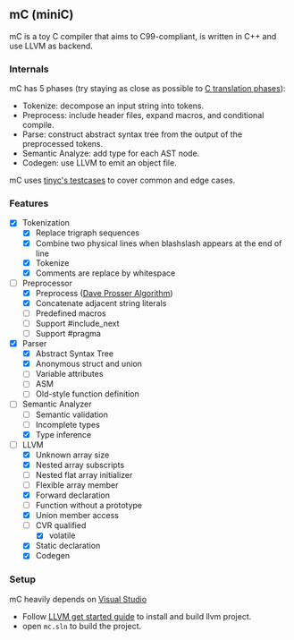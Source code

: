 ## mC (miniC)

mC is a toy C compiler that aims to C99-compliant, is written in C++ and use LLVM as backend.

### Internals

mC has 5 phases (try staying as close as possible to [C translation phases](https://en.cppreference.com/w/c/language/translation_phases)):

- Tokenize: decompose an input string into tokens.
- Preprocess: include header files, expand macros, and conditional compile.
- Parse: construct abstract syntax tree from the output of the preprocessed tokens.
- Semantic Analyze: add type for each AST node.
- Codegen: use LLVM to emit an object file.

mC uses [tinyc's testcases](https://github.com/TinyCC/tinycc/tree/mob/tests/tests2) to cover common and edge cases.

### Features

- [x] Tokenization
  - [x] Replace trigraph sequences
  - [x] Combine two physical lines when blashslash appears at the end of line
  - [x] Tokenize
  - [x] Comments are replace by whitespace
- [ ] Preprocessor
  - [x] Preprocess ([Dave Prosser Algorithm](https://www.spinellis.gr/blog/20060626/))
  - [x] Concatenate adjacent string literals
  - [ ] Predefined macros
  - [ ] Support #include_next
  - [ ] Support #pragma
- [x] Parser
  - [x] Abstract Syntax Tree
  - [x] Anonymous struct and union
  - [ ] Variable attributes
  - [ ] ASM
  - [ ] Old-style function definition
- [ ] Semantic Analyzer
  - [ ] Semantic validation
  - [ ] Incomplete types
  - [x] Type inference
- [ ] LLVM
  - [x] Unknown array size
  - [x] Nested array subscripts
  - [ ] Nested flat array initializer
  - [ ] Flexible array member
  - [x] Forward declaration
  - [ ] Function without a prototype
  - [x] Union member access
  - [ ] CVR qualified
    - [x] volatile
  - [x] Static declaration
  - [x] Codegen

### Setup

mC heavily depends on [Visual Studio](https://visualstudio.microsoft.com/)

- Follow [LLVM get started guide](https://llvm.org/docs/GettingStartedVS.html#getting-started) to install and build llvm project.
- open `mc.sln` to build the project.
